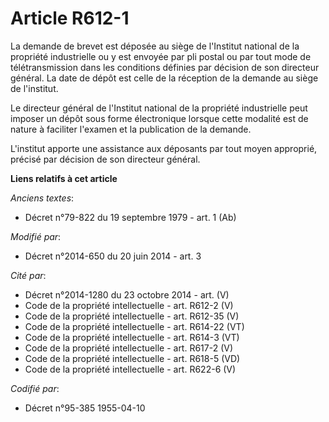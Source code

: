 # Article R612-1

La demande de brevet est déposée au siège de l'Institut national de la propriété industrielle ou y est envoyée par pli postal
ou par tout mode de télétransmission dans les conditions définies par décision de son directeur général. La date de dépôt est
celle de la réception de la demande au siège de l'institut. 

Le directeur général de l'Institut national de la propriété industrielle peut imposer un dépôt sous forme électronique
lorsque cette modalité est de nature à faciliter l'examen et la publication de la demande. 

L'institut apporte une assistance aux déposants par tout moyen approprié, précisé par décision de son directeur général.

**Liens relatifs à cet article**

_Anciens textes_:

  - Décret n°79-822 du 19 septembre 1979 - art. 1 (Ab)

_Modifié par_:

  - Décret n°2014-650 du 20 juin 2014 - art. 3

_Cité par_:

  - Décret n°2014-1280 du 23 octobre 2014 - art. (V)
  - Code de la propriété intellectuelle - art. R612-2 (V)
  - Code de la propriété intellectuelle - art. R612-35 (V)
  - Code de la propriété intellectuelle - art. R614-22 (VT)
  - Code de la propriété intellectuelle - art. R614-3 (VT)
  - Code de la propriété intellectuelle - art. R617-2 (V)
  - Code de la propriété intellectuelle - art. R618-5 (VD)
  - Code de la propriété intellectuelle - art. R622-6 (V)

_Codifié par_:

  - Décret n°95-385 1955-04-10
